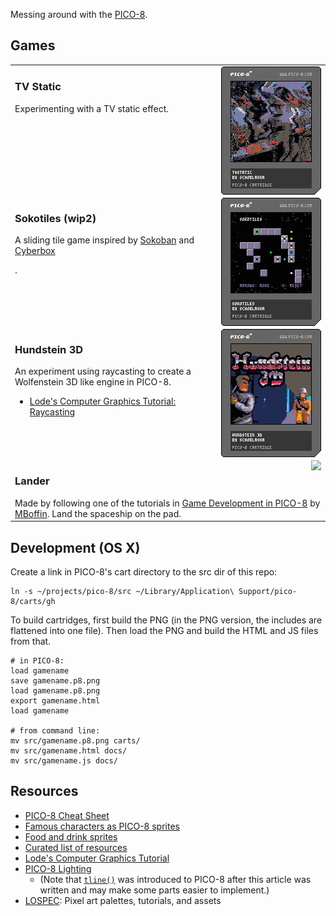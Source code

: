Messing around with the [PICO-8](http://pico-8.com).

## Games
<table>
  <tr>
    <td valign="top">
      <a href="https://schoblaska.github.io/pico-8/tvstatic.html">
        <img src="https://raw.githubusercontent.com/schoblaska/pico-8/master/carts/tvstatic.p8.png" align="right">
      </a>
      <h3>TV Static</h3>
      <p>Experimenting with a TV static effect.
    </td>
  </tr>
  <tr>
    <td valign="top">
      <a href="https://schoblaska.github.io/pico-8/sokotiles_wip2.html">
        <img src="https://raw.githubusercontent.com/schoblaska/pico-8/master/carts/sokotiles_wip2.p8.png" align="right">
      </a>
      <h3>Sokotiles (wip2)</h3>
      <p>A sliding tile game inspired by <a href="https://www.sokobanonline.com/">Sokoban</a> and <a href="https://www.dosgamesarchive.com/download/cyberbox">Cyberbox</a></p>.
    </td>
  </tr>
  <tr>
    <td valign="top">
      <a href="https://schoblaska.github.io/pico-8/hund3d.html">
        <img src="https://raw.githubusercontent.com/schoblaska/pico-8/master/carts/hund3d.p8.png" align="right">
      </a>
      <h3>Hundstein 3D</h3>
      <p>An experiment using raycasting to create a Wolfenstein 3D like engine in PICO-8.</p>
      <ul>
        <li><a href="https://lodev.org/cgtutor/raycasting.html">Lode's Computer Graphics Tutorial: Raycasting</a></li>
      </ul>
    </td>
  </tr>
  <tr>
    <td valign="top">
      <a href="https://schoblaska.github.io/pico-8/lander.html">
        <img src="https://raw.githubusercontent.com/schoblaska/pico-8/master/carts/lander.p8.png" align="right">
      </a>
      <h3>Lander</h3>
      Made by following one of the tutorials in <a href="https://mboffin.itch.io/gamedev-with-pico-8-issue1">Game Development in PICO-8</a> by <a href="https://mboffin.itch.io/">MBoffin</a>. Land the spaceship on the pad.
    </td>
  </tr>
</table>

## Development (OS X)
Create a link in PICO-8's cart directory to the src dir of this repo:

```
ln -s ~/projects/pico-8/src ~/Library/Application\ Support/pico-8/carts/gh
```

To build cartridges, first build the PNG (in the PNG version, the includes are flattened into one file). Then load the PNG and build the HTML and JS files from that.

```
# in PICO-8:
load gamename
save gamename.p8.png
load gamename.p8.png
export gamename.html
load gamename

# from command line:
mv src/gamename.p8.png carts/
mv src/gamename.html docs/
mv src/gamename.js docs/
```

## Resources
* [PICO-8 Cheat Sheet](https://www.lexaloffle.com/bbs/files/16585/PICO-8_Cheat-Sheet_0-9-2.png)
* [Famous characters as PICO-8 sprites](https://twitter.com/johanvinet/status/635814153601597441)
* [Food and drink sprites](https://twitter.com/JUSTIN_CYR/status/634546317713391616)
* [Curated list of resources](https://github.com/pico-8/awesome-PICO-8#resources)
* [Lode's Computer Graphics Tutorial](https://lodev.org/cgtutor/index.html)
* [PICO-8 Lighting](https://hackernoon.com/pico-8-lighting-part-1-thin-dark-line-8ea15d21fed7)
  * (Note that [`tline()`](https://pico-8.fandom.com/wiki/Tline) was introduced to PICO-8 after this article was written and may make some parts easier to implement.)
* [LOSPEC](https://lospec.com/): Pixel art palettes, tutorials, and assets
